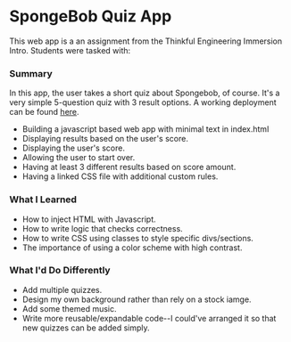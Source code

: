 # SpongeBob Quiz App
This web app is a an assignment from the Thinkful Engineering Immersion Intro. Students were tasked with:

<h3>Summary</h3>
In this app, the user takes a short quiz about Spongebob, of course. It's a very simple 5-question quiz with 3 result options. A working deployment can be found <a href="https://clamquarter.github.io/SpongeBob-Quiz-App/">here</a>.

<ul>
<li>Building a javascript based web app with minimal text in index.html</li>
<li>Displaying results based on the user's score.</li>
<li>Displaying the user's score.</li>
<li>Allowing the user to start over.</li>
<li>Having at least 3 different results based on score amount.</li>
<li>Having a linked CSS file with additional custom rules.</li>
</ul>




<h3>What I Learned</h3>
<ul>
<li>How to inject HTML with Javascript.</li>
<li>How to write logic that checks correctness.</li>
<li>How to write CSS using classes to style specific divs/sections.</li>
<li>The importance of using a color scheme with high contrast.</li>
</ul>

<h3>What I'd Do Differently</h3>
<ul>
<li>Add multiple quizzes.</li>
<li>Design my own background rather than rely on a stock iamge.</li>
<li>Add some themed music.</li>
<li>Write more reusable/expandable code--I could've arranged it so that new quizzes can be added simply.</li>
</ul>
